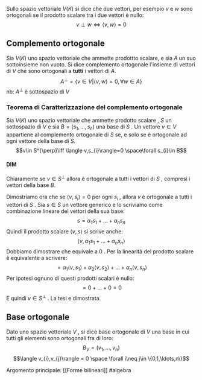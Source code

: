 Sullo spazio vettoriale $V(K)$ si dice che due vettori, per esempio $v$ e $w$ sono ortogonali se il prodotto scalare tra i due vettori è nullo:$$v \perp w \iff \langle v,w\rangle=0 $$
## Complemento ortogonale
Sia $V(K)$ uno spazio vettoriale che ammette  prodottto scalare, e sia $A$ un suo sottoinsieme non vuoto. 
Si dice complemento ortogonale l'insieme di vettori di $V$ che sono ortogonali a **tutti** i vettori di $A$.
$$A^{\perp} =\{ v\in V | \langle v,w\rangle= 0, \forall w\in A \}$$
nb: $A^{\perp}$ è sottospazio di $V$

### Teorema di Caratterizzazione del complemento ortogonale 
Sia $V(K)$ uno spazio vettoriale che ammette prodotto scalare , $S$ un sottospazio di $V$ e sia $B=(s_{1},\ldots,s_{n})$ una base di $S$ .
Un vettore $v\in V$ appartiene al complemento ortogonale di $S$ se, e solo se è ortogonale ad ogni vettore della base di $S$.
$$v\in S^{\perp}\iff \langle v,s_{i}\rangle=0 \space\forall s_{i}\in B$$

#### DIM
Chiaramente se $v\in S^{\perp}$ allora è ortogonale a tutti i vettori di $S$ , compresi i vettori  della base $B$.

Dimostriamo ora che se $\langle v,s_{i}\rangle=0$ per ogni $s_{i}$ , allora $v$ è ortogonale a tutti i vettori di $S$ .
Sia $s\in S$ un vettore generico e lo scriviamo come  combinazione lineare dei vettori della  sua base:$$s=\alpha_{1}s_{1}+\ldots+\alpha_{n}s_{n}$$
Quindi il prodotto scalare $\langle v,s\rangle$ si scrive anche:
$$\langle v, \alpha_{1}s_{1}+\ldots+\alpha_{n}s_{n}\rangle$$
Dobbiamo dimostrare che equivale a $0$ .
Per la linearità del prodotto scalare è equivalente a scrivere:$$= \alpha_{1}\langle v,s_{1}\rangle +\alpha_{2}\langle v,s_{2}\rangle +\ldots+\alpha_{n}\langle v,s_n\rangle$$
Per ipotesi ognuno di questi prodotti scalari è nullo:$$= 0+\ldots+0= 0$$
E quindi $v\in S^{\perp}$ .
La tesi e dimostrata.


## Base ortogonale
Dato uno spazio vettoriale $V$ , si dice base ortogonale di $V$ una base in cui tutti gli elementi sono ortogonali fra di loro:$$B_{V}=(v_{1},\ldots,v_{n})$$
$$\langle v_{i},v_{j}\rangle = 0 \space \forall i\neq j\in \{0,1,\ldots,n\}$$



Argomento principale: [[Forme bilineari]]
#algebra 